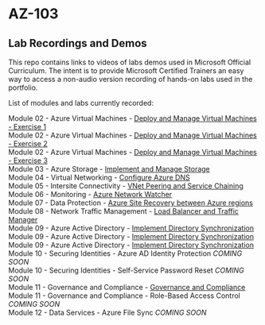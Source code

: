 # AZ-103


## Lab Recordings and Demos

This repo contains links to videos of labs demos used in Microsoft Official Curriculum.
The intent is to provide Microsoft Certified Trainers an easy way to access a non-audio version recording of hands-on labs used in the portfolio.

List of modules and labs currently recorded:


Module 02 - Azure Virtual Machines -  [Deploy and Manage Virtual Machines - Exercise 1](https://wwlcontent.azureedge.net/moc/Exported/AZ-103\AZ103-1.mp4)  
Module 02 - Azure Virtual Machines -  [Deploy and Manage Virtual Machines - Exercise 2](https://wwlcontent.azureedge.net/moc/Exported/AZ-103\AZ103-2.mp4)  
Module 02 - Azure Virtual Machines -  [Deploy and Manage Virtual Machines - Exercise 3](https://wwlcontent.azureedge.net/moc/Exported/AZ-103\AZ103-3.mp4)  
Module 03 - Azure Storage -  [Implement and Manage Storage](https://wwlcontent.azureedge.net/moc/Exported/AZ-103\AZ-103-Module%2003-Implement%20and%20Manage%20Storage.mp4)  
Module 04 - Virtual Networking -  [Configure Azure DNS](https://wwlcontent.azureedge.net/moc/Exported/AZ-103\AZ-103-Module%2004-Configure%20Azure%20DNS.mp4)  
Module 05 - Intersite Connectivity -  [VNet Peering and Service Chaining](https://wwlcontent.azureedge.net/moc/Exported/AZ-103\AZ-103-Module%2005-VNET%20peering%20and%20service%20chaining.mp4)  
Module 06 - Monitoring -  [Azure Network Watcher](https://wwlcontent.azureedge.net/moc/Exported/AZ-103\AZ-103-Module%2006-Azure%20Network%20Watcher.mp4)  
Module 07 - Data Protection -  [Azure Site Recovery between Azure regions](https://wwlcontent.azureedge.net/moc/Exported/AZ-103\AZ-103-Module%2007-Implement%20ASR%20between%20Regions.mp4)  
Module 08 - Network Traffic Management -  [Load Balancer and Traffic Manager](https://wwlcontent.azureedge.net/moc/Exported/AZ-103\AZ-103-Module%2008-Load%20Balancer%20and%20Traffic%20Manager.mp4)  
Module 09 - Azure Active Directory -  [Implement Directory Synchronization](https://wwlcontent.azureedge.net/moc/Exported/AZ-103\AZ-103-Module%2009-Exercise%201-Implement%20Directory%20Synchronization.mp4)  
Module 09 - Azure Active Directory -  [Implement Directory Synchronization](https://wwlcontent.azureedge.net/moc/Exported/AZ-103\AZ-103-Module%2009-Exercise%202-Implement%20Directory%20Synchronization.mp4)  
Module 09 - Azure Active Directory -  [Implement Directory Synchronization](https://wwlcontent.azureedge.net/moc/Exported/AZ-103\AZ-103-Module%2009-Exercise%203-Implement%20Directory%20Synchronization.mp4)  
Module 10 - Securing Identities -  Azure AD Identity Protection _COMING SOON_  
Module 10 - Securing Identities -  Self-Service Password Reset _COMING SOON_  
Module 11 - Governance and Compliance -  [Governance and Compliance](https://wwlcontent.azureedge.net/moc/Exported/AZ-103\AZ-103-Module%2011%20-%20Governance%20and%20Compliance.mp4)  
Module 11 - Governance and Compliance -  Role-Based Access Control _COMING SOON_  
Module 12 - Data Services -  Azure File Sync _COMING SOON_  



